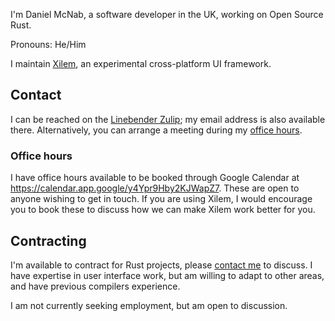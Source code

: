 I'm Daniel McNab, a software developer in the UK, working on Open Source Rust.

Pronouns: He/Him

I maintain [Xilem](https://github.com/linebender/xilem), an experimental cross-platform UI framework.

<!--
**DJMcNab/DJMcNab** is a ✨ _special_ ✨ repository because its `README.md` (this file) appears on your GitHub profile.

Here are some ideas to get you started:

- 🔭 I’m currently working on ...
- 🌱 I’m currently learning ...
- 👯 I’m looking to collaborate on ...
- 🤔 I’m looking for help with ...
- 💬 Ask me about ...
- 📫 How to reach me: ...
- 😄 Pronouns: ...
- ⚡ Fun fact: ...
-->
## Contact

I can be reached on the [Linebender Zulip](https://xi.zulipchat.com/); my email address is also available there.
Alternatively, you can arrange a meeting during my [office hours](#office-hours).

### Office hours

I have office hours available to be booked through Google Calendar at <https://calendar.app.google/y4Ypr9Hby2KJWapZ7>.
These are open to anyone wishing to get in touch.
If you are using Xilem, I would encourage you to book these to discuss how we can make Xilem work better for you.

## Contracting

I'm available to contract for Rust projects, please [contact me](#contact) to discuss.
I have expertise in user interface work, but am willing to adapt to other areas, and have previous compilers experience.

I am not currently seeking employment, but am open to discussion.
